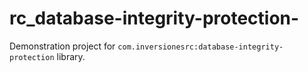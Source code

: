 # rc_database-integrity-protection-

Demonstration project for ```com.inversionesrc:database-integrity-protection``` library.
